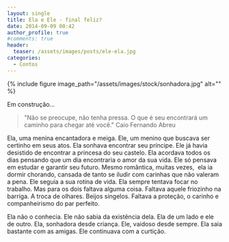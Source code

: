 ```yaml
---
layout: single
title: Ela e Ele - final feliz?
date: 2014-09-09 00:42
author_profile: true
#comments: true
header:
  teaser: /assets/images/posts/ele-ela.jpg
categories:
  - Contos
---
```


{% include figure image_path="/assets/images/stock/sonhadora.jpg" alt=""  %}

Em construção...

> "Não se preocupe, não tenha pressa. O que é seu encontrará um caminho para chegar até você." Caio Fernando Abreu

Ela, uma menina encantadora e meiga. Ele, um menino que buscava ser certinho em seus atos. Ela sonhava encontrar seu príncipe. Ele já havia desistido de encontrar a princesa do seu castelo. Ela acordava todos os dias pensando que um dia encontraria o amor da sua vida. Ele só pensava em estudar e garantir seu futuro. Mesmo romântica, muitas vezes,  ela ia dormir chorando, cansada de tanto se iludir com carinhas que não valeram a pena. Ele seguia a sua rotina de vida. Ela sempre tentava focar no trabalho. Mas para os dois faltava alguma coisa. Faltava aquele friozinho na barriga. A troca de olhares. Beijos singelos. Faltava a proteção, o carinho e companheirismo do par perfeito.

Ela não o conhecia. Ele não sabia da existência dela. Ela de um lado e ele de outro. Ela, sonhadora desde criança. Ele, vaidoso desde sempre. Ela saia bastante com as amigas. Ele continuava com a curtição.

